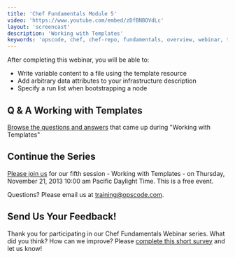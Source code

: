 ```yaml
---
title: 'Chef Fundamentals Module 5'
video: 'https://www.youtube.com/embed/zDfBNBOVdLc'
layout: 'screencast'
description: 'Working with Templates'
keywords: 'opscode, chef, chef-repo, fundamentals, overview, webinar, template'
---
```


After completing this webinar, you will be able to:

- Write variable content to a file using the template resource
- Add arbitrary data attributes to your infrastructure description
- Specify a run list when bootstrapping a node

## Q & A Working with Templates

[Browse the questions and answers][fundi-week-5-qa] that came up during "Working with Templates"

## Continue the Series

[Please join us][week-6-signup] for our fifth session - Working with Templates - on Thursday, November 21, 2013 10:00 am Pacific Daylight Time. This is a free event.

Questions? Please email us at [training@opscode.com][trainging-at-opscode-com].

## Send Us Your Feedback!

Thank you for participating in our Chef Fundamentals Webinar series.  What did you think?  How can we improve?  Please [complete this short survey][survey] and let us know!

[fundi-week-1]: /screencasts/fundi-webinar-week-1
[fundi-week-2]: /screencasts/fundi-webinar-week-2
[fundi-week-3]: /screencasts/fundi-webinar-week-3
[fundi-week-4]: /screencasts/fundi-webinar-week-4
[fundi-week-5]: /screencasts/fundi-webinar-week-5
[week-6-signup]: http://pages.opscode.com/20131121-chef-fundamentals-module-6.html
[fundi-week-5-qa]: http://pages.opscode.com/rs/opscode/images/chef-fundamentals-module-5-qa.pdf
[trainging-at-opscode-com]: mailto:training@opscode.com
[survey]: https://www.surveymonkey.com/s/H53HFMH